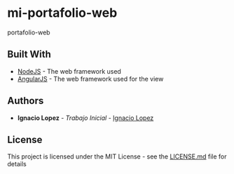 # mi-portafolio-web
portafolio-web

## Built With

* [NodeJS](http://nodejs.org) - The web framework used
* [AngularJS](http://angularjs.org) - The web framework used for the view

## Authors

* **Ignacio Lopez** - *Trabajo Inicial* - [Ignacio Lopez](https://github.com/ignaciolopeztorres)

## License

This project is licensed under the MIT License - see the [LICENSE.md](LICENSE.md) file for details
